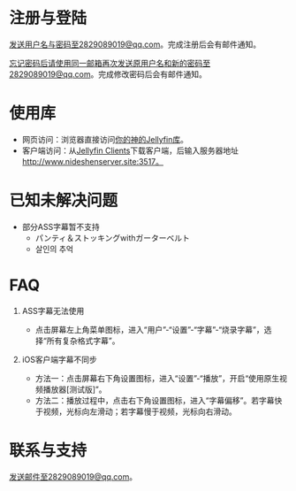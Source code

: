 
# 注册与登陆

发送用户名与密码至2829089019@qq.com。完成注册后会有邮件通知。

忘记密码后请使用同一邮箱再次发送原用户名和新的密码至2829089019@qq.com。完成修改密码后会有邮件通知。

# 使用库

- 网页访问：浏览器直接访问[你的神的Jellyfin库](http://www.nideshenserver.site:3517/web/index.html)。
- 客户端访问：从[Jellyfin Clients](https://jellyfin.org/clients/)下载客户端，后输入服务器地址 http://www.nideshenserver.site:3517。

# 已知未解决问题

- 部分ASS字幕暂不支持
    - パンティ＆ストッキングwithガーターベルト
    - 살인의 추억

# FAQ

1. ASS字幕无法使用
    - 点击屏幕左上角菜单图标，进入“用户”-“设置”-“字幕”-“烧录字幕”，选择“所有复杂格式字幕”。

2. iOS客户端字幕不同步
    - 方法一：点击屏幕右下角设置图标，进入“设置”-“播放”，开启“使用原生视频播放器[测试版]”。
    - 方法二：播放过程中，点击右下角设置图标，进入“字幕偏移”。若字幕快于视频，光标向左滑动；若字幕慢于视频，光标向右滑动。

# 联系与支持
发送邮件至2829089019@qq.com。